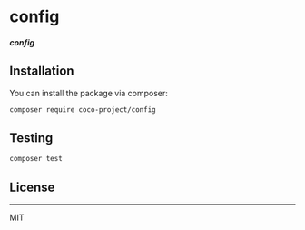 
# config

##### config

## Installation

You can install the package via composer:

```bash
composer require coco-project/config
```

## Testing

``` bash
composer test
```

## License

---

MIT
